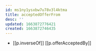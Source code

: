```yaml
---
id: ms1ny1ysxbw7u78v3l4ktma
title: acceptedOfferFrom
desc: ''
updated: 1663872776421
created: 1663872746435
---
```


- [[p.inverseOf]] [[p.offerAcceptedBy]]